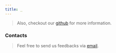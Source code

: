 ```yaml
---
title: _
---
```



> Also, checkout our [github](https://github.com/shbictai) for more information.


### Contacts

> Feel free to send us feedbacks via [email](mailto:shb.ict.ai@gmail.com).


